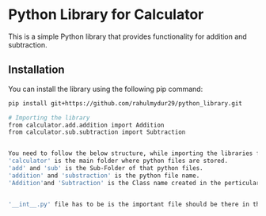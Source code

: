 # Python Library for Calculator

This is a simple Python library that provides functionality for addition and subtraction.

## Installation

You can install the library using the following pip command:

```bash
pip install git+https://github.com/rahulmydur29/python_library.git

# Importing the library
from calculator.add.addition import Addition
from calculator.sub.subtraction import Subtraction


You need to follow the below structure, while importing the libraries from github.
'calculator' is the main folder where python files are stored.
'add' and 'sub' is the Sub-Folder of that python files.
'addition' and 'substraction' is the python file name.
'Addition'and 'Subtraction' is the Class name created in the perticular python files


'__int__.py' file has to be is the important file should be there in the every Sub-Folder while creating the Library.
